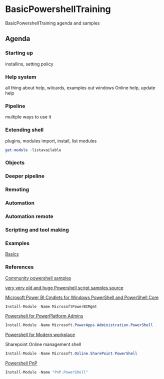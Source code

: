 # BasicPowershellTraining

BasicPowershellTraining agenda and samples

## Agenda

### Starting up

installins, setting policy
### Help system

all thing about help, wilcards, examples out windows
Online help, update help

### Pipeline

multiple ways to use it

### Extending shell

plugins, modules
import, install, list modules

```powershell
get-module -listavailable
```

### Objects

### Deeper pipeline

### Remoting

### Automation

### Automation remote

### Scripting and tool making

### Examples

[Basics](basics.md)

### References

[Community powershell samples](https://pnp.github.io/script-samples/)

[very very old and huge Powershell script samples source](https://www.powershellgallery.com/)

[Microsoft Power BI Cmdlets for Windows PowerShell and PowerShell Core](https://docs.microsoft.com/en-us/powershell/power-bi/overview?view=powerbi-ps)

```Powershell
Install-Module -Name MicrosoftPowerBIMgmt
```

[Powershell for PowerPlatform Admins](https://docs.microsoft.com/en-us/power-platform/admin/powershell-getting-started)

```powershell
Install-Module -Name Microsoft.PowerApps.Administration.PowerShell
```

[Powershell for Modern workplace](https://docs.microsoft.com/en-us/powershell/sharepoint/)

Sharepoint Online management shell

```powershell
Install-Module -Name Microsoft.Online.SharePoint.PowerShell
```

[Powershell PnP](https://pnp.github.io/powershell/articles/installation.html)

```powershell
Install-Module -Name "PnP.PowerShell"
```
